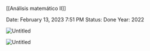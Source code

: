 [[Análisis matemático II]]

Date: February 13, 2023 7:51 PM
Status: Done
Year: 2022

![Untitled](Images/Derivada%20direccional%20en%20funciones%20diferenciales/Untitled.png)

![Untitled](Images/Derivada%20direccional%20en%20funciones%20diferenciales/Untitled%201.png)

